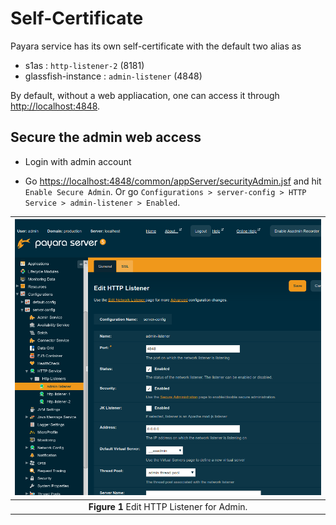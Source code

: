 # Self-Certificate

Payara service has its own self-certificate with the default two alias as

* s1as : `http-listener-2` (8181)
* glassfish-instance : `admin-listener` (4848)

By default, without a web appliacation, one can access it through <http://localhost:4848>.

## Secure the admin web access

* Login with admin account

* Go <https://localhost:4848/common/appServer/securityAdmin.jsf> and hit `Enable Secure Admin`. Or go `Configurations > server-config > HTTP Service > admin-listener > Enabled`.

|![Secure Payara Server](docs/https_admin.png)|
| :---: |
|**Figure 1** Edit HTTP Listener for Admin.|
